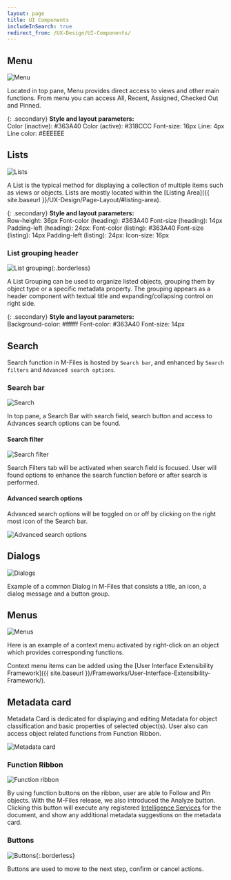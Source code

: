 ```yaml
---
layout: page
title: UI Components
includeInSearch: true
redirect_from: /UX-Design/UI-Components/
---
```


## Menu

![Menu](Menu.png)

Located in top pane, Menu provides direct access to views and other main functions. From menu you can access All, Recent, Assigned, Checked Out and Pinned.

{: .secondary}
**Style and layout parameters:**  
Color (inactive): #363A40
Color (active): #318CCC
Font-size: 16px
Line: 4px
Line color: #EEEEEE

## Lists

![Lists](Lists.png)

A List is the typical method for displaying a collection of multiple items such as views or objects. Lists are mostly located within the [Listing Area]({{ site.baseurl }}/UX-Design/Page-Layout/#listing-area).

{: .secondary}
**Style and layout parameters:**  
Row-height: 36px
Font-color (heading): #363A40
Font-size (heading): 14px
Padding-left (heading): 24px:
Font-color (listing): #363A40
Font-size (listing): 14px
Padding-left (listing): 24px:
Icon-size: 16px

### List grouping header

![List grouping](UI-components-list-grouping.png){:.borderless}

A List Grouping can be used to organize listed objects, grouping them by object type or a specific metadata property. The grouping appears as a header component with textual title and expanding/collapsing control on right side.

{: .secondary}
**Style and layout parameters:**  
Background-color: #ffffff
Font-color: #363A40
Font-size: 14px

## Search 

Search function in M-Files is hosted by `Search bar`, and enhanced by `Search filters` and `Advanced search options`.  

### Search bar

![Search](Search.png)

In top pane, a Search Bar with search field, search button and access to Advances search options can be found.

#### Search filter

![Search filter](Search-filter.png)

Search Filters tab will be activated when search field is focused. User will found options to enhance the search function before or after search is performed.

#### Advanced search options

Advanced search options will be toggled on or off by clicking on the right most icon of the Search bar.

![Advanced search options](Advanced-search.png)

## Dialogs 

![Dialogs](Dialogs.png)

Example of a common Dialog in M-Files that consists a title, an icon, a dialog message and a button group.

## Menus

![Menus](UI-menu.png)

Here is an example of a context menu activated by right-click on an object which provides corresponding functions.  

Context menu items can be added using the [User Interface Extensibility Framework]({{ site.baseurl }}/Frameworks/User-Interface-Extensibility-Framework/).
 
## Metadata card 

Metadata Card is dedicated for displaying and editing Metadata for object classification and basic properties of selected object(s). User also can access object related functions from Function Ribbon.

![Metadata card](Metadata-card.png)

### Function Ribbon 

![Function ribbon](Function-ribbon.png)

By using function buttons on the ribbon, user are able to Follow and Pin objects. With the M-Files release, we also introduced the Analyze button. Clicking this button will execute any registered [Intelligence Services](https://www.m-files.com/user-guide/latest/eng/intelligence_services.html) for the document, and show any additional metadata suggestions on the metadata card.

### Buttons

![Buttons](Buttons.png){:.borderless}

Buttons are used to move to the next step, confirm or cancel actions.
